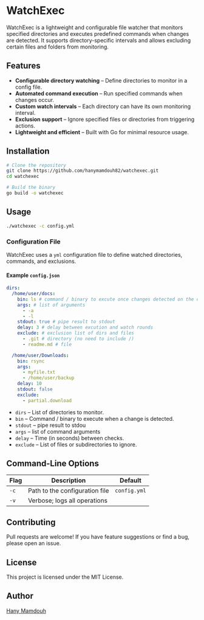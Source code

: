 # WatchExec

WatchExec is a lightweight and configurable file watcher that monitors specified directories and executes predefined commands when changes are detected. It supports directory-specific intervals and allows excluding certain files and folders from monitoring.

## Features

- **Configurable directory watching** – Define directories to monitor in a config file.
- **Automated command execution** – Run specified commands when changes occur.
- **Custom watch intervals** – Each directory can have its own monitoring interval.
- **Exclusion support** – Ignore specified files or directories from triggering actions.
- **Lightweight and efficient** – Built with Go for minimal resource usage.

## Installation

```sh
# Clone the repository
git clone https://github.com/hanymamdouh82/watchexec.git
cd watchexec

# Build the binary
go build -o watchexec
```

## Usage

```sh
./watchexec -c config.yml
```

### Configuration File

WatchExec uses a `yml` configuration file to define watched directories, commands, and exclusions.

#### Example `config.json`

```yml
dirs:
  /home/user/docs:
    bin: ls # command / binary to excute once changes detected on the directory
    args: # list of arguments
      - -a
      - -l
    stdout: true # pipe result to stdout
    delay: 3 # delay between excution and watch rounds
    exclude: # exclusion list of dirs and files
      - .git # directory (no need to include /)
      - readme.md # file

  /home/user/Downloads:
    bin: rsync
    args:
      - myfile.txt
      - /home/user/backup
    delay: 10
    stdout: false
    exclude:
      - partial.download
```

- `dirs` – List of directories to monitor.
- `bin` – Command / binary to execute when a change is detected.
- `stdout` – pipe result to stdou
- `args` – list of command arguments
- `delay` – Time (in seconds) between checks.
- `exclude` – List of files or subdirectories to ignore.

## Command-Line Options

| Flag | Description                    | Default      |
| ---- | ------------------------------ | ------------ |
| `-c` | Path to the configuration file | `config.yml` |
| `-v` | Verbose; logs all operations   |              |

## Contributing

Pull requests are welcome! If you have feature suggestions or find a bug, please open an issue.

## License

This project is licensed under the MIT License.

## Author

[Hany Mamdouh](https://github.com/hanymamdouh82)
